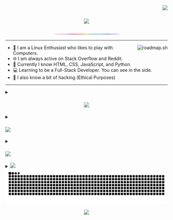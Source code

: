 <a href="https://visitcountpro.netlify.app"><p align="right"><img src="https://visitcountpro.netlify.app/api?id=MuntasirSZN&label=Profile%20Views&color=0&icon=1&pretty=true"></p></a>

<h3 align="center"><img src="https://readme-typing-svg.herokuapp.com/?lines=Hi+There!👋;I+Am+Muntasir;A+Linux+Enthusiast🐧;A+Nature+Lover🌱;&font=Poppins&center=true"></h3>

<p align="center">
  <img src="https://github.com/MuntasirSZN/MuntasirSZN/blob/master/macchiato.png?raw=true" width="200" />
</p>

---

> <a href="https://roadmap.sh"><img src="https://roadmap.sh/card/wide/672a1e1331d65c235dcdb2e3?variant=dark&roadmaps=linux%2Creact%2Cfull-stack%2Crust" alt="roadmap.sh" align="right"/></a>

- 🌱 I am a Linux Enthusiast who likes to play with Computers.
- 🌐 I am always active on Stack Overflow and Reddit.
- 💽 Currently I know HTML, CSS, JavaScript, and Python.
- 💻 Learning to be a Full-Stack Developer. You can see in the side.
- 🔨 I also know a bit of hacking (Ethical Purposes)

---

<details>
<summary><h3 align="center"><img src="https://readme-typing-svg.herokuapp.com/?lines=📊My+Statistics;&font=Poppins"></h3></summary>

<p align="center">
  <img src="https://github-readme-streak-stats.herokuapp.com/?user=MuntasirSZN&theme=tokyonight&hide_border=true"/>
  <img src="https://github-readme-stats.vercel.app/api/?username=MuntasirSZN&show_icons=true&theme=tokyonight&hide_border=true&rank_icon=github"/>
  <img src="http://github-profile-summary-cards.vercel.app/api/cards/profile-details?username=MuntasirSZN&theme=tokyonight"/>
  <img src="https://github-readme-activity-graph.vercel.app/graph?username=MuntasirSZN&theme=tokyo-night&hide_border=true"/>
</p>

</details>

<details>
<summary><h3 align="left"><img src="https://readme-typing-svg.herokuapp.com/?lines=🌐+Socials;&font=Poppins"></h3></summary>

<p>
  <a href="https://discord.com/users/1188396605125165126"><img src="https://go-skill-icons.vercel.app/api/icons?i=discord" alt="Discord"></a>
  <a href="https://stackoverflow.com/users/27158232"><img src="https://go-skill-icons.vercel.app/api/icons?i=stackoverflow" alt="Stack Overflow"></a>
  <a href="https://x.com/muntasirszn"><img src="https://go-skill-icons.vercel.app/api/icons?i=x" alt="X"></a>
  <a href="https://www.reddit.com/user/Cute_Elevator2547/"><img src="https://go-skill-icons.vercel.app/api/icons?i=reddit" alt="Reddit"/></a>
  <a href="https://app.daily.dev/muntasirmahmud95"><img src="https://go-skill-icons.vercel.app/api/icons?i=dailydev" /></a>
</p>

</details>

<details>
  <summary><h3 align="left"><img src="https://readme-typing-svg.herokuapp.com/?lines=💻+Frameworks,+Libraries+And+Tools;💻+That+I+Use+Everyday;&font=Poppins"></h3></summary>

  <p align="center">
    <a href="https://zen-browser.app"><img src="https://go-skill-icons.vercel.app/api/icons?i=zen" alt="Zen"></a>
    <a href="https://neovim.io"><img src="https://go-skill-icons.vercel.app/api/icons?i=neovim" alt="Neovim"></a>
    <a href="https://zed.dev"><img src="https://go-skill-icons.vercel.app/api/icons?i=zed" alt="Zed"></a>
    <a href="https://vscode.dev/"><img src="https://go-skill-icons.vercel.app/api/icons?i=vscode" alt="Vscode"></a>
    <a href="https://github.com/tmux/tmux"><img src="https://go-skill-icons.vercel.app/api/icons?i=tmux" alt="Tmux"></a>
    <a href="https://archlinux.org"><img src="https://go-skill-icons.vercel.app/api/icons?i=arch" alt="Arch"></a>
    <a href="https://hyprland.org"><img src="https://go-skill-icons.vercel.app/api/icons?i=hyprland" alt="Hyprland"></a>
    <a href="https://sw.kovidgoyal.net/kitty/"><img src="https://go-skill-icons.vercel.app/api/icons?i=kitty" alt="Kitty"></a>
    <a href="https://doc.rust-lang.org/stable/book/"><img src="https://go-skill-icons.vercel.app/api/icons?i=rust" alt="Rust"></a>
    <a href="https://www.lua.org"><img src="https://go-skill-icons.vercel.app/api/icons?i=lua" alt="Lua"></a>
    <a href="https://developer.mozilla.org/en-US/docs/Web/CSS"><img src="https://go-skill-icons.vercel.app/api/icons?i=css" alt="CSS"></a>
    <a href="https://tailwindcss.com/docs"><img src="https://go-skill-icons.vercel.app/api/icons?i=tailwind" alt="TailwindCSS"></a>
    <a href="https://developer.mozilla.org/en-US/docs/Web/HTML"><img src="https://go-skill-icons.vercel.app/api/icons?i=html" alt="HTML5"></a>
    <a href="https://developer.mozilla.org/en-US/docs/Web/JavaScript"><img src="https://go-skill-icons.vercel.app/api/icons?i=js" alt="JavaScript"></a>
    <a href="https://www.typescriptlang.org/docs/"><img src="https://go-skill-icons.vercel.app/api/icons?i=ts" alt="TypeScript"></a>
    <a href="https://reactjs.org/docs/getting-started.html"><img src="https://go-skill-icons.vercel.app/api/icons?i=react" alt="React"></a>
    <a href="https://tanstack.com/query/v3/"><img src="https://go-skill-icons.vercel.app/api/icons?i=reactquery" alt="React Query"/></a>
    <a href="https://threejs.org/"><img src="https://go-skill-icons.vercel.app/api/icons?i=threejs" alt="Three.js"/></a>
    <a href="https://arcjet.com/"><img src="https://go-skill-icons.vercel.app/api/icons?i=arcjet" alt="Arcjet"/></a>
    <a href="https://trpc.io/"><img src="https://go-skill-icons.vercel.app/api/icons?i=trpc" alt="Trpc"/></a>
    <a href="https://commonmark.org/docs/"><img src="https://go-skill-icons.vercel.app/api/icons?i=markdown" alt="Markdown"></a>
    <a href="https://learn.microsoft.com/en-us/powershell/scripting/overview"><img src="https://go-skill-icons.vercel.app/api/icons?i=powershell" alt="PowerShell"></a>
    <a href="https://docs.python.org/3/"><img src="https://go-skill-icons.vercel.app/api/icons?i=python" alt="Python"></a>
    <a href="https://www.gnu.org/software/bash/manual/bash.html"><img src="https://go-skill-icons.vercel.app/api/icons?i=bash" alt="bash"></a>
    <a href="https://aws.amazon.com/documentation/"><img src="https://go-skill-icons.vercel.app/api/icons?i=aws" alt="AWS"></a>
    <a href="https://learn.microsoft.com/en-us/azure/"><img src="https://go-skill-icons.vercel.app/api/icons?i=azure" alt="Azure"></a>
    <a href="https://cloud.google.com/docs"><img src="https://go-skill-icons.vercel.app/api/icons?i=gcp" alt="Google Cloud"></a>
    <a href="https://googleanalytics.com"><img src="https://go-skill-icons.vercel.app/api/icons?i=googleanalytics" alt="Google Analytics"/></a>
    <a href="https://developers.cloudflare.com/"><img src="https://go-skill-icons.vercel.app/api/icons?i=cloudflare" alt="Cloudflare"></a>
    <a href="https://devcenter.heroku.com/articles"><img src="https://go-skill-icons.vercel.app/api/icons?i=heroku" alt="Heroku"></a>
    <a href="https://github.com"><img src="https://go-skill-icons.vercel.app/api/icons?i=github" alt="Github"></a>
    <a href="https://github.com"><img src="https://go-skill-icons.vercel.app/api/icons?i=githubpages" alt="Github Pages"></a>
    <a href="https://github.com"><img src="https://go-skill-icons.vercel.app/api/icons?i=githubactions" alt="Github Actions"></a>
    <a href="https://github.com"><img src="https://go-skill-icons.vercel.app/api/icons?i=githubcopilot" alt="Github Copilot"></a>
    <a href="https://vim.org"><img src="https://go-skill-icons.vercel.app/api/icons?i=vim" alt="Vim"></a>
    <a href="https://datadoghq.com"><img src="https://go-skill-icons.vercel.app/api/icons?i=datadog" alt="Datadog"></a>
    <a href="https://git-scm.com/"><img src="https://go-skill-icons.vercel.app/api/icons?i=git" alt="Git"></a>
    <a href="https://vercel.com/docs"><img src="https://go-skill-icons.vercel.app/api/icons?i=vercel" alt="Vercel"></a>
    <a href="https://netlify.com/"><img src="https://go-skill-icons.vercel.app/api/icons?i=netlify" alt="Netlify"></a>
    <a href="https://vite.dev/"><img src="https://go-skill-icons.vercel.app/api/icons?i=vite" alt="Vite"></a>
    <a href="https://docs.astro.build/"><img src="https://go-skill-icons.vercel.app/api/icons?i=astro" alt="Astro"></a>
    <a href="https://nextjs.org/docs"><img src="https://go-skill-icons.vercel.app/api/icons?i=nextjs" alt="Next.js"></a>
    <a href="https://expressjs.com/en/api.html"><img src="https://go-skill-icons.vercel.app/api/icons?i=express" alt="Express.js"></a>
    <a href="https://hono.dev/docs"><img src="https://go-skill-icons.vercel.app/api/icons?i=hono" alt="Hono"></a>
    <a href="https://learning.postman.com/docs/"><img src="https://go-skill-icons.vercel.app/api/icons?i=postman" alt="Postman"></a>
    <a href="https://docs.npmjs.com/"><img src="https://go-skill-icons.vercel.app/api/icons?i=npm" alt="NPM"></a>
    <a href="https://nodejs.org/api/"><img src="https://go-skill-icons.vercel.app/api/icons?i=nodejs" alt="NodeJS"></a>
    <a href="https://pnpm.io/docs"><img src="https://go-skill-icons.vercel.app/api/icons?i=pnpm" alt="PNPM"></a>
    <a href="https://yarnpkg.com/docs"><img src="https://go-skill-icons.vercel.app/api/icons?i=yarn" alt="Yarn"></a>
    <a href="https://bun.sh/docs"><img src="https://go-skill-icons.vercel.app/api/icons?i=bun" alt="Bun"></a>
    <a href="https://vitest.dev"><img src="https://go-skill-icons.vercel.app/api/icons?i=vitest" alt="Vitest"></a>
    <a href="https://playwright.dev"><img src="https://go-skill-icons.vercel.app/api/icons?i=playwright" alt="Playwright"></a>
    <a href="https://jestjs.io"><img src="https://go-skill-icons.vercel.app/api/icons?i=jest" alt="Jest"></a>
    <a href="https://deno.land/manual"><img src="https://go-skill-icons.vercel.app/api/icons?i=deno" alt="Deno"></a>
    <a href="https://nginx.org/en/docs/"><img src="https://go-skill-icons.vercel.app/api/icons?i=nginx" alt="Nginx"></a>
    <a href="https://docs.mongodb.com/"><img src="https://go-skill-icons.vercel.app/api/icons?i=mongodb" alt="MongoDB"></a>
    <a href="https://www.postgresql.org/docs/"><img src="https://go-skill-icons.vercel.app/api/icons?i=postgres" alt="Postgres"></a>
    <a href="https://www.sqlite.org/docs.html"><img src="https://go-skill-icons.vercel.app/api/icons?i=sqlite" alt="SQLite"></a>
    <a href="https://docs.turso.tech/libsql"><img src="https://go-skill-icons.vercel.app/api/icons?i=libsql" alt="LibSQL"></a>
    <a href="https://redis.io/docs"><img src="https://go-skill-icons.vercel.app/api/icons?i=redis" alt="Redis"></a>
    <a href="https://prisma.io"><img src="https://go-skill-icons.vercel.app/api/icons?i=prisma" alt="Prisma"></a>
    <a href="https://orm.drizzle.team"><img src="https://go-skill-icons.vercel.app/api/icons?i=drizzle" alt="Drizzle"></a> 
    <a href="https://www.docker.com"><img src="https://go-skill-icons.vercel.app/api/icons?i=docker" alt="Docker"></a>
    <a href="https://helpx.adobe.com/acrobat/reader.html"><img src="https://go-skill-icons.vercel.app/api/icons?i=acrobat" alt="Adobe Acrobat Reader"></a>
    <a href="https://helpx.adobe.com/illustrator/documentation.html"><img src="https://go-skill-icons.vercel.app/api/icons?i=illustrator" alt="Adobe Illustrator"></a>
    <a href="https://helpx.adobe.com/photoshop/documentation.html"><img src="https://go-skill-icons.vercel.app/api/icons?i=photoshop" alt="Adobe Photoshop"></a>
    <a href="https://helpx.adobe.com/premiere-pro/user-guide.html"><img src="https://go-skill-icons.vercel.app/api/icons?i=premiere" alt="Adobe Premier Pro"/></a>
    <a href="https://help.figma.com/"><img src="https://go-skill-icons.vercel.app/api/icons?i=figma" alt="Figma"></a>
  </p>

</details>

<details>

<summary><img src="https://readme-typing-svg.herokuapp.com/?lines=⚡+Recent+Activity;&font=Poppins"></summary>

<!--START_SECTION:activity-->
1. 🎉 Merged PR [#132](https://github.com/STEAMer-Academy/steamer-academy.me/pull/132) in [STEAMer-Academy/steamer-academy.me](https://github.com/STEAMer-Academy/steamer-academy.me)
2. 🎉 Merged PR [#131](https://github.com/STEAMer-Academy/steamer-academy.me/pull/131) in [STEAMer-Academy/steamer-academy.me](https://github.com/STEAMer-Academy/steamer-academy.me)
3. 🎉 Merged PR [#133](https://github.com/STEAMer-Academy/steamer-academy.me/pull/133) in [STEAMer-Academy/steamer-academy.me](https://github.com/STEAMer-Academy/steamer-academy.me)
4. 🎉 Merged PR [#135](https://github.com/STEAMer-Academy/steamer-academy.me/pull/135) in [STEAMer-Academy/steamer-academy.me](https://github.com/STEAMer-Academy/steamer-academy.me)
5. 🎉 Merged PR [#134](https://github.com/STEAMer-Academy/steamer-academy.me/pull/134) in [STEAMer-Academy/steamer-academy.me](https://github.com/STEAMer-Academy/steamer-academy.me)
<!--END_SECTION:activity-->

</details>

<img src="https://raw.githubusercontent.com/MuntasirSZN/MuntasirSZN/refs/heads/output/github-contribution-grid-snake.svg">

<p align="center"><img src="https://readme-typing-svg.herokuapp.com/?lines=Thanks+For+Visiting+💖;&font=Poppins&center=true"></p>
